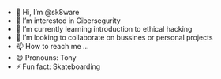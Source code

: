 - 👋 Hi, I’m @sk8ware
- 👀 I’m interested in Cibersegurity
- 🌱 I’m currently learning introduction to ethical hacking
- 💞️ I’m looking to collaborate on bussines or personal projects
- 📫 How to reach me ...
- 😄 Pronouns: Tony
- ⚡ Fun fact: Skateboarding

<!---
sk8ware/sk8ware is a ✨ special ✨ repository because its `README.md` appears on your GitHub profile.
You can click the Preview link to take a look at your changes.
--->
